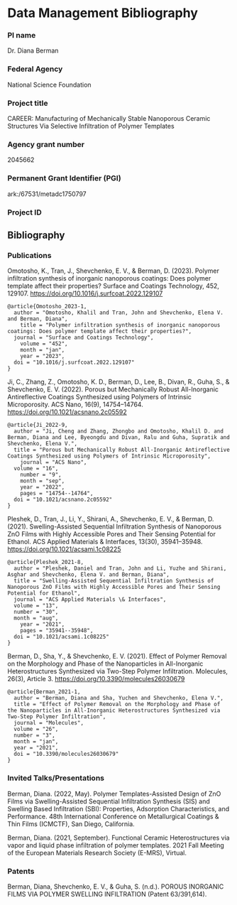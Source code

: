 # Data Management Bibliography

### PI name
Dr. Diana Berman

### Federal Agency
National Science Foundation

### Project title
CAREER: Manufacturing of Mechanically Stable Nanoporous Ceramic Structures Via Selective Infiltration of Polymer Templates

### Agency grant number
2045662

### Permanent Grant Identifier (PGI)	
ark:/67531/metadc1750797

### Project ID

## Bibliography

### Publications

Omotosho, K., Tran, J., Shevchenko, E. V., & Berman, D. (2023). Polymer infiltration synthesis of inorganic nanoporous coatings: Does polymer template affect their properties? Surface and Coatings Technology, 452, 129107. https://doi.org/10.1016/j.surfcoat.2022.129107

```
@article{Omotosho_2023-1,
  author = "Omotosho, Khalil and Tran, John and Shevchenko, Elena V. and Berman, Diana",
	title = "Polymer infiltration synthesis of inorganic nanoporous coatings: Does polymer template affect their properties?",
  journal = "Surface and Coatings Technology",
	volume = "452",
	month = "jan",
	year = "2023",
  doi = "10.1016/j.surfcoat.2022.129107"
}
```
Ji, C., Zhang, Z., Omotosho, K. D., Berman, D., Lee, B., Divan, R., Guha, S., & Shevchenko, E. V. (2022). Porous but Mechanically Robust All-Inorganic Antireflective Coatings Synthesized using Polymers of Intrinsic Microporosity. ACS Nano, 16(9), 14754–14764. https://doi.org/10.1021/acsnano.2c05592

```
@article{Ji_2022-9,
  author = "Ji, Cheng and Zhang, Zhongbo and Omotosho, Khalil D. and Berman, Diana and Lee, Byeongdu and Divan, Ralu and Guha, Supratik and Shevchenko, Elena V.",
  title = "Porous but Mechanically Robust All-Inorganic Antireflective Coatings Synthesized using Polymers of Intrinsic Microporosity",
	journal = "ACS Nano",
  volume = "16",
	number = "9",
	month = "sep",
	year = "2022",
	pages = "14754--14764",
  doi = "10.1021/acsnano.2c05592"
}
```

Pleshek, D., Tran, J., Li, Y., Shirani, A., Shevchenko, E. V., & Berman, D. (2021). Swelling-Assisted Sequential Infiltration Synthesis of Nanoporous ZnO Films with Highly Accessible Pores and Their Sensing Potential for Ethanol. ACS Applied Materials & Interfaces, 13(30), 35941–35948. https://doi.org/10.1021/acsami.1c08225

```
@article{Pleshek_2021-8,
  author = "Pleshek, Daniel and Tran, John and Li, Yuzhe and Shirani, Asghar and Shevchenko, Elena V. and Berman, Diana",
  title = "Swelling-Assisted Sequential Infiltration Synthesis of Nanoporous ZnO Films with Highly Accessible Pores and Their Sensing Potential for Ethanol",
  journal = "ACS Applied Materials \& Interfaces",
  volume = "13",
  number = "30",
  month = "aug",
	year = "2021",
	pages = "35941--35948",
  doi = "10.1021/acsami.1c08225"
}
```

Berman, D., Sha, Y., & Shevchenko, E. V. (2021). Effect of Polymer Removal on the Morphology and Phase of the Nanoparticles in All-Inorganic Heterostructures Synthesized via Two-Step Polymer Infiltration. Molecules, 26(3), Article 3. https://doi.org/10.3390/molecules26030679

```
@article{Berman_2021-1,
  author = "Berman, Diana and Sha, Yuchen and Shevchenko, Elena V.",
  title = "Effect of Polymer Removal on the Morphology and Phase of the Nanoparticles in All-Inorganic Heterostructures Synthesized via Two-Step Polymer Infiltration",
  journal = "Molecules",
  volume = "26",
  number = "3",
  month = "jan",
  year = "2021",
  doi = "10.3390/molecules26030679"
}
```

### Invited Talks/Presentations

Berman, Diana. (2022, May). Polymer Templates-Assisted Design of ZnO Films via Swelling-Assisted Sequential Infiltration Synthesis (SIS) and Swelling Based Infiltration (SBI): Properties, Adsorption Characteristics, and Performance. 48th International Conference on Metallurgical Coatings & Thin Films (ICMCTF), San Diego, California.

Berman, Diana. (2021, September). Functional Ceramic Heterostructures via vapor and liquid phase infiltration of polymer templates. 2021 Fall Meeting of the European Materials Research Society (E-MRS), Virtual.

### Patents

Berman, Diana, Shevchenko, E. V., & Guha, S. (n.d.). POROUS INORGANIC FILMS VIA POLYMER SWELLING INFILTRATION (Patent 63/391,614).
